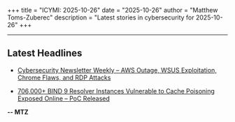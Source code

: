 +++
title = "ICYMI: 2025-10-26"
date = "2025-10-26"
author = "Matthew Toms-Zuberec"
description = "Latest stories in cybersecurity for 2025-10-26"
+++

---------------------------------------------------------------------------
## Latest Headlines
- [Cybersecurity Newsletter Weekly – AWS Outage, WSUS Exploitation, Chrome Flaws, and RDP Attacks](https://cybersecuritynews.com/cybersecurity-newsletter-weekly-october/)

- [706,000+ BIND 9 Resolver Instances Vulnerable to Cache Poisoning Exposed Online – PoC Released](https://cybersecuritynews.com/bind-9-resolver-instances/)

**-- MTZ**